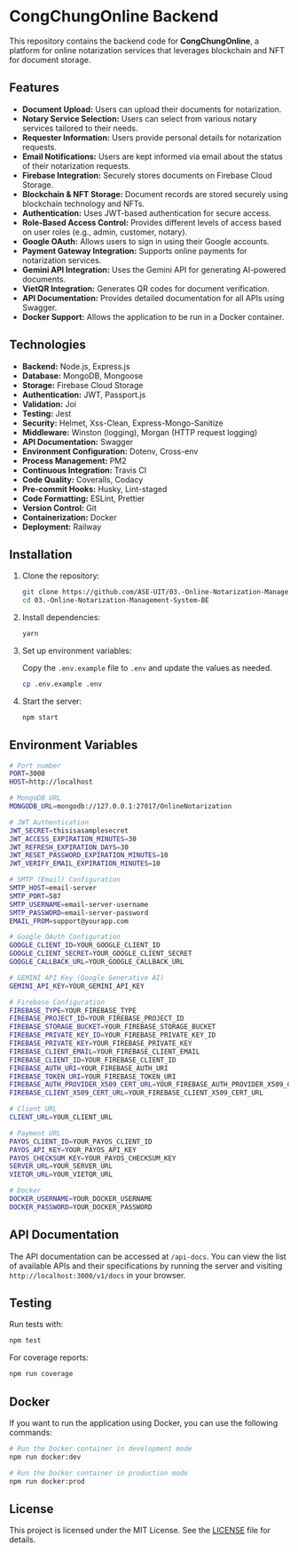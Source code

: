 # CongChungOnline Backend

This repository contains the backend code for **CongChungOnline**, a platform for online notarization services that leverages blockchain and NFT for document storage.

## Features

- **Document Upload:** Users can upload their documents for notarization.
- **Notary Service Selection:** Users can select from various notary services tailored to their needs.
- **Requester Information:** Users provide personal details for notarization requests.
- **Email Notifications:** Users are kept informed via email about the status of their notarization requests.
- **Firebase Integration:** Securely stores documents on Firebase Cloud Storage.
- **Blockchain & NFT Storage:** Document records are stored securely using blockchain technology and NFTs.
- **Authentication:** Uses JWT-based authentication for secure access.
- **Role-Based Access Control:** Provides different levels of access based on user roles (e.g., admin, customer, notary).
- **Google OAuth:** Allows users to sign in using their Google accounts.
- **Payment Gateway Integration:** Supports online payments for notarization services.
- **Gemini API Integration:** Uses the Gemini API for generating AI-powered documents.
- **VietQR Integration:** Generates QR codes for document verification.
- **API Documentation:** Provides detailed documentation for all APIs using Swagger.
- **Docker Support:** Allows the application to be run in a Docker container.

## Technologies

- **Backend:** Node.js, Express.js
- **Database:** MongoDB, Mongoose
- **Storage:** Firebase Cloud Storage
- **Authentication:** JWT, Passport.js
- **Validation:** Joi
- **Testing:** Jest
- **Security:** Helmet, Xss-Clean, Express-Mongo-Sanitize
- **Middleware:** Winston (logging), Morgan (HTTP request logging)
- **API Documentation:** Swagger
- **Environment Configuration:** Dotenv, Cross-env
- **Process Management:** PM2
- **Continuous Integration:** Travis CI
- **Code Quality:** Coveralls, Codacy
- **Pre-commit Hooks:** Husky, Lint-staged
- **Code Formatting:** ESLint, Prettier
- **Version Control:** Git
- **Containerization:** Docker
- **Deployment:** Railway

## Installation

1. Clone the repository:

   ```bash
   git clone https://github.com/ASE-UIT/03.-Online-Notarization-Management-System-BE
   cd 03.-Online-Notarization-Management-System-BE
   ```

2. Install dependencies:

   ```bash
   yarn
   ```

3. Set up environment variables:

   Copy the `.env.example` file to `.env` and update the values as needed.

   ```bash
   cp .env.example .env
   ```

4. Start the server:

   ```bash
   npm start
   ```

## Environment Variables

```bash
# Port number
PORT=3000
HOST=http://localhost

# MongoDB URL
MONGODB_URL=mongodb://127.0.0.1:27017/OnlineNotarization

# JWT Authentication
JWT_SECRET=thisisasamplesecret
JWT_ACCESS_EXPIRATION_MINUTES=30
JWT_REFRESH_EXPIRATION_DAYS=30
JWT_RESET_PASSWORD_EXPIRATION_MINUTES=10
JWT_VERIFY_EMAIL_EXPIRATION_MINUTES=10

# SMTP (Email) Configuration
SMTP_HOST=email-server
SMTP_PORT=587
SMTP_USERNAME=email-server-username
SMTP_PASSWORD=email-server-password
EMAIL_FROM=support@yourapp.com

# Google OAuth Configuration
GOOGLE_CLIENT_ID=YOUR_GOOGLE_CLIENT_ID
GOOGLE_CLIENT_SECRET=YOUR_GOOGLE_CLIENT_SECRET
GOOGLE_CALLBACK_URL=YOUR_GOOGLE_CALLBACK_URL

# GEMINI API Key (Google Generative AI)
GEMINI_API_KEY=YOUR_GEMINI_API_KEY

# Firebase Configuration
FIREBASE_TYPE=YOUR_FIREBASE_TYPE
FIREBASE_PROJECT_ID=YOUR_FIREBASE_PROJECT_ID
FIREBASE_STORAGE_BUCKET=YOUR_FIREBASE_STORAGE_BUCKET
FIREBASE_PRIVATE_KEY_ID=YOUR_FIREBASE_PRIVATE_KEY_ID
FIREBASE_PRIVATE_KEY=YOUR_FIREBASE_PRIVATE_KEY
FIREBASE_CLIENT_EMAIL=YOUR_FIREBASE_CLIENT_EMAIL
FIREBASE_CLIENT_ID=YOUR_FIREBASE_CLIENT_ID
FIREBASE_AUTH_URI=YOUR_FIREBASE_AUTH_URI
FIREBASE_TOKEN_URI=YOUR_FIREBASE_TOKEN_URI
FIREBASE_AUTH_PROVIDER_X509_CERT_URL=YOUR_FIREBASE_AUTH_PROVIDER_X509_CERT_URL
FIREBASE_CLIENT_X509_CERT_URL=YOUR_FIREBASE_CLIENT_X509_CERT_URL

# Client URL
CLIENT_URL=YOUR_CLIENT_URL

# Payment URL
PAYOS_CLIENT_ID=YOUR_PAYOS_CLIENT_ID
PAYOS_API_KEY=YOUR_PAYOS_API_KEY
PAYOS_CHECKSUM_KEY=YOUR_PAYOS_CHECKSUM_KEY
SERVER_URL=YOUR_SERVER_URL
VIETQR_URL=YOUR_VIETQR_URL

# Docker
DOCKER_USERNAME=YOUR_DOCKER_USERNAME
DOCKER_PASSWORD=YOUR_DOCKER_PASSWORD
```

## API Documentation

The API documentation can be accessed at `/api-docs`. You can view the list of available APIs and their specifications by running the server and visiting `http://localhost:3000/v1/docs` in your browser.

## Testing

Run tests with:

```bash
npm test
```

For coverage reports:

```bash
npm run coverage
```

## Docker

If you want to run the application using Docker, you can use the following commands:

```bash
# Run the Docker container in development mode
npm run docker:dev

# Run the Docker container in production mode
npm run docker:prod
```

## License

This project is licensed under the MIT License. See the [LICENSE](LICENSE) file for details.
